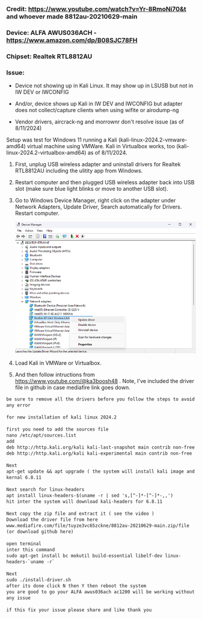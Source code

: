 ### Credit: https://www.youtube.com/watch?v=Yr-8RmoNi70&t and whoever made 8812au-20210629-main

### Device: ALFA AWUS036ACH - https://www.amazon.com/dp/B08SJC78FH

### Chipset: Realtek RTL8812AU 

### Issue: 
  * Device not showing up in Kali Linux. It may show up in LSUSB but not in IW DEV or IWCONFIG
    
  * And/or, device shows up Kali in IW DEV and IWCONFIG but adapter does not collect/capture clients when using wifite or airodump-ng
    
  * Vendor drivers, aircrack-ng and morrownr don't resolve issue (as of 8/11/2024)

Setup was test for Windows 11 running a Kali (kali-linux-2024.2-vmware-amd64) virtual machine using VMWare. Kali in Virtualbox works, too (kali-linux-2024.2-virtualbox-amd64) as of 8/11/2024.

1. First, unplug USB wireless adapter and uninstall drivers for Realtek RTL8812AU including the ulitity app from Windows.
   
2. Restart computer and then plugged USB wireless adapter back into USB slot (make sure blue light blinks or move to another USB slot).

3. Go to Windows Device Manager, right click on the adapter under Network Adapters, Update Driver, Search automatically for Drivers. Restart computer.

   ![pray](https://raw.githubusercontent.com/niceguy4/8812au-20210629/main/1.png)

4. Load Kali in VMWare or Virtualbox.

5. And then follow intructions from https://www.youtube.com/@ka3boosh48 . Note, I've included the driver file in github in case mediafire link goes down.

```
be sure to remove all the drivers before you follow the steps to avoid any error 

for new installation of kali linux 2024.2

first you need to add the sources file
nano /etc/apt/sources.list
add
deb http://http.kali.org/kali kali-last-snapshot main contrib non-free
deb http://http.kali.org/kali kali-experimental main contrib non-free

Next
apt-get update && apt upgrade ( the system will install kali image and kernal 6.8.11

Next search for linux-headers
apt install linux-headers-$(uname -r | sed 's,[^-]*-[^-]*-,,')
hit inter the system will download kali-headers for 6.8.11

Next copy the zip file and extract it ( see the video )
Download the driver file from here
www.mediafire.com/file/tuyze3vc65zckne/8812au-20210629-main.zip/file (or download github here)

open terminal 
inter this command 
sudo apt-get install bc mokutil build-essential libelf-dev linux-headers-`uname -r`

Next 
sudo ./install-driver.sh
after its done click N then Y then reboot the system 
you are good to go your ALFA awus036ach ac1200 will be working without any issue 

if this fix your issue please share and like thank you
```
